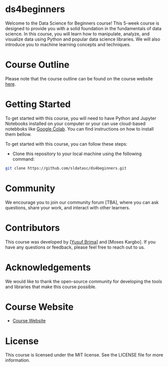# ds4beginners
Welcome to the Data Science for Beginners course! This 5-week course is designed to provide you with a solid foundation in the fundamentals of data science. In this course, you will learn how to manipulate, analyze, and visualize data using Python and popular data science libraries. We will also introduce you to machine learning concepts and techniques.

# Course Outline
Please note that the course outline can be found on the course website <a href="https://sldatasc.github.io/" target="_blank">here</a>.

# Getting Started
To get started with this course, you will need to have Python and Jupyter Notebooks installed on your computer or your can use cloud-based notebboks like <a href="https://colab.research.google.com/" target="_blank">Google Colab</a>. You can find instructions on how to install them bellow.

To get started with this course, you can follow these steps:

- Clone this repository to your local machine using the following command:
```bash
git clone https://github.com/sldatasc/ds4beginners.git
```


# Community
We encourage you to join our community forum [TBA], where you can ask questions, share your work, and interact with other learners.

# Contributors
This course was developed by [<a href="https://yusufbrima.github.io/" target="_blank">Yusuf Brima</a>] and [Moses Kargbo]. If you have any questions or feedback, please feel free to reach out to us.

# Acknowledgements
We would like to thank the open-source community for developing the tools and libraries that make this course possible. 

# Course Website
- <a href="https://sldatasc.github.io/" target="_blank">Course Website</a>

# License
This course is licensed under the MIT license. See the LICENSE file for more information.

<a href="" target="_blank"></a>
